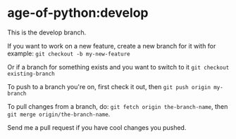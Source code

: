 age-of-python:develop
=====================

This is the develop branch.

If you want to work on a new feature, create a new branch for it with for example: `git checkout -b my-new-feature`

Or if a branch for something exists and you want to switch to it `git checkout existing-branch`

To push to a branch you're on, first check it out, then `git push origin my-branch`

To pull changes from a branch, do: `git fetch origin the-branch-name`, then `git merge origin/the-branch-name`.

Send me a pull request if you have cool changes you pushed.